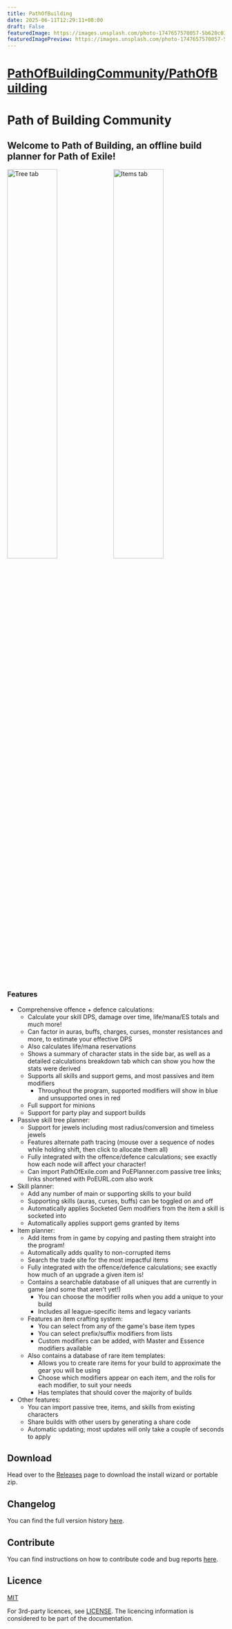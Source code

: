 ```yaml
---
title: PathOfBuilding
date: 2025-06-11T12:29:11+08:00
draft: False
featuredImage: https://images.unsplash.com/photo-1747657570057-5b620c0176ea?ixid=M3w0NjAwMjJ8MHwxfHJhbmRvbXx8fHx8fHx8fDE3NDk2MTYwMzh8&ixlib=rb-4.1.0
featuredImagePreview: https://images.unsplash.com/photo-1747657570057-5b620c0176ea?ixid=M3w0NjAwMjJ8MHwxfHJhbmRvbXx8fHx8fHx8fDE3NDk2MTYwMzh8&ixlib=rb-4.1.0
---
```


# [PathOfBuildingCommunity/PathOfBuilding](https://github.com/PathOfBuildingCommunity/PathOfBuilding)

# Path of Building Community
## Welcome to Path of Building, an offline build planner for Path of Exile!

<p float="middle">
  <img alt="Tree tab" src="https://github.com/user-attachments/assets/0826b7ab-84ba-440f-be52-2f216f13e75c" width="48%" />
  <img alt="Items tab" src="https://github.com/user-attachments/assets/e5af1326-7e22-43d8-ab12-aa5500da611a" width="48%" />
</p>

### Features
* Comprehensive offence + defence calculations:
  * Calculate your skill DPS, damage over time, life/mana/ES totals and much more!
  * Can factor in auras, buffs, charges, curses, monster resistances and more, to estimate your effective DPS
  * Also calculates life/mana reservations
  * Shows a summary of character stats in the side bar, as well as a detailed calculations breakdown tab which can show you how the stats were derived
  * Supports all skills and support gems, and most passives and item modifiers
    * Throughout the program, supported modifiers will show in blue and unsupported ones in red
  * Full support for minions
  * Support for party play and support builds
* Passive skill tree planner:
  * Support for jewels including most radius/conversion and timeless jewels
  * Features alternate path tracing (mouse over a sequence of nodes while holding shift, then click to allocate them all)
  * Fully integrated with the offence/defence calculations; see exactly how each node will affect your character!
  * Can import PathOfExile.com and PoEPlanner.com passive tree links; links shortened with PoEURL.com also work
* Skill planner:
  * Add any number of main or supporting skills to your build
  * Supporting skills (auras, curses, buffs) can be toggled on and off
  * Automatically applies Socketed Gem modifiers from the item a skill is socketed into
  * Automatically applies support gems granted by items
* Item planner:
  * Add items from in game by copying and pasting them straight into the program!
  * Automatically adds quality to non-corrupted items
  * Search the trade site for the most impactful items
  * Fully integrated with the offence/defence calculations; see exactly how much of an upgrade a given item is!
  * Contains a searchable database of all uniques that are currently in game (and some that aren't yet!)
    * You can choose the modifier rolls when you add a unique to your build
    * Includes all league-specific items and legacy variants
  * Features an item crafting system:
    * You can select from any of the game's base item types
    * You can select prefix/suffix modifiers from lists
    * Custom modifiers can be added, with Master and Essence modifiers available
  * Also contains a database of rare item templates:
    * Allows you to create rare items for your build to approximate the gear you will be using
    * Choose which modifiers appear on each item, and the rolls for each modifier, to suit your needs
    * Has templates that should cover the majority of builds
* Other features:
  * You can import passive tree, items, and skills from existing characters
  * Share builds with other users by generating a share code
  * Automatic updating; most updates will only take a couple of seconds to apply

## Download
Head over to the [Releases](https://github.com/PathOfBuildingCommunity/PathOfBuilding/releases) page to download the install wizard or portable zip.

## Changelog
You can find the full version history [here](CHANGELOG.md).

## Contribute
You can find instructions on how to contribute code and bug reports [here](CONTRIBUTING.md).

## Licence
[MIT](https://opensource.org/licenses/MIT)

For 3rd-party licences, see [LICENSE](LICENSE.md).
The licencing information is considered to be part of the documentation.
